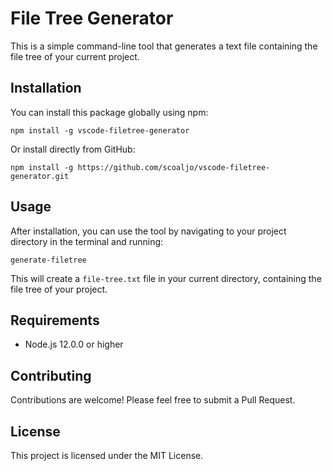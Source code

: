 # File Tree Generator

This is a simple command-line tool that generates a text file containing the file tree of your current project.

## Installation

You can install this package globally using npm:

```
npm install -g vscode-filetree-generator
```

Or install directly from GitHub:

```
npm install -g https://github.com/scoaljo/vscode-filetree-generator.git
```

## Usage

After installation, you can use the tool by navigating to your project directory in the terminal and running:

```
generate-filetree
```

This will create a `file-tree.txt` file in your current directory, containing the file tree of your project.

## Requirements

- Node.js 12.0.0 or higher

## Contributing

Contributions are welcome! Please feel free to submit a Pull Request.

## License

This project is licensed under the MIT License.